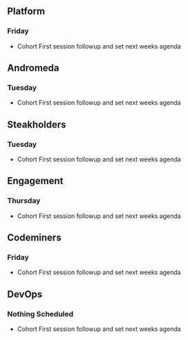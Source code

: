## Platform
### Friday
* Cohort First session followup and set next weeks agenda

## Andromeda
### Tuesday
* Cohort First session followup and set next weeks agenda

## Steakholders
### Tuesday
* Cohort First session followup and set next weeks agenda

## Engagement
### Thursday
* Cohort First session followup and set next weeks agenda

## Codeminers
### Friday
* Cohort First session followup and set next weeks agenda

## DevOps
### Nothing Scheduled
* Cohort First session followup and set next weeks agenda
